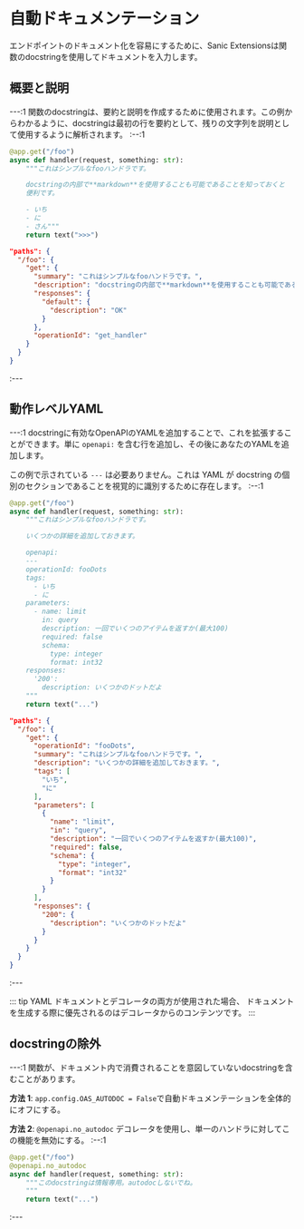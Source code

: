 # 自動ドキュメンテーション

エンドポイントのドキュメント化を容易にするために、Sanic Extensionsは関数のdocstringを使用してドキュメントを入力します。

## 概要と説明

---:1
関数のdocstringは、要約と説明を作成するために使用されます。この例からわかるように、docstringは最初の行を要約として、残りの文字列を説明として使用するように解析されます。
:--:1
```python
@app.get("/foo")
async def handler(request, something: str):
    """これはシンプルなfooハンドラです。

    docstringの内部で**markdown**を使用することも可能であることを知っておくと
    便利です。

    - いち
    - に
    - さん"""
    return text(">>>")
```
```json
"paths": {
  "/foo": {
    "get": {
      "summary": "これはシンプルなfooハンドラです。",
      "description": "docstringの内部で**markdown**を使用することも可能であることを知っておくと<br>便利です。<br><br>- one<br>- two<br>- three",
      "responses": {
        "default": {
          "description": "OK"
        }
      },
      "operationId": "get_handler"
    }
  }
}
```
:---

## 動作レベルYAML

---:1
docstringに有効なOpenAPIのYAMLを追加することで、これを拡張することができます。単に `openapi:` を含む行を追加し、その後にあなたのYAMLを追加します。

この例で示されている `---` は必要ありません。これは YAML が docstring の個別のセクションであることを視覚的に識別するために存在します。
:--:1
```python
@app.get("/foo")
async def handler(request, something: str):
    """これはシンプルなfooハンドラです。

    いくつかの詳細を追加しておきます。

    openapi:
    ---
    operationId: fooDots
    tags:
      - いち
      - に
    parameters:
      - name: limit
        in: query
        description: 一回でいくつのアイテムを返すか(最大100)
        required: false
        schema:
          type: integer
          format: int32
    responses:
      '200':
        description: いくつかのドットだよ
    """
    return text("...")
```
```json
"paths": {
  "/foo": {
    "get": {
      "operationId": "fooDots",
      "summary": "これはシンプルなfooハンドラです。",
      "description": "いくつかの詳細を追加しておきます。",
      "tags": [
        "いち",
        "に"
      ],
      "parameters": [
        {
          "name": "limit",
          "in": "query",
          "description": "一回でいくつのアイテムを返すか(最大100)",
          "required": false,
          "schema": {
            "type": "integer",
            "format": "int32"
          }
        }
      ],
      "responses": {
        "200": {
          "description": "いくつかのドットだよ"
        }
      }
    }
  }
}
```

:---

::: tip
YAML ドキュメントとデコレータの両方が使用された場合、 ドキュメントを生成する際に優先されるのはデコレータからのコンテンツです。
:::

## docstringの除外

---:1
関数が、ドキュメント内で消費されることを意図していないdocstringを含むことがあります。

**方法 1**: `app.config.OAS_AUTODOC = False`で自動ドキュメンテーションを全体的にオフにする。

**方法 2**: `@openapi.no_autodoc` デコレータを使用し、単一のハンドラに対してこの機能を無効にする。
:--:1
```python
@app.get("/foo")
@openapi.no_autodoc
async def handler(request, something: str):
    """このdocstringは情報専用。autodocしないでね。
    """
    return text("...")
```
:---
